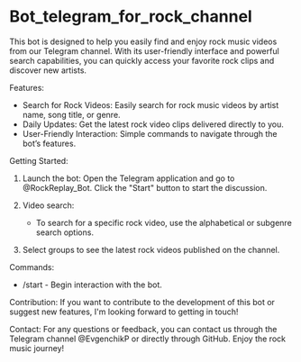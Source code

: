# Bot_telegram_for_rock_channel

This bot is designed to help you easily find and enjoy rock music videos from our Telegram channel. With its user-friendly interface and powerful search capabilities, you can quickly access your favorite rock clips and discover new artists.

Features:
- Search for Rock Videos: Easily search for rock music videos by artist name, song title, or genre.
- Daily Updates: Get the latest rock video clips delivered directly to you.
- User-Friendly Interaction: Simple commands to navigate through the bot’s features.

Getting Started:
1. Launch the bot: Open the Telegram application and go to @RockReplay_Bot. Click the "Start" button to start the discussion.
2. Video search: 
   - To search for a specific rock video, use the alphabetical or subgenre search options.

3. Select groups to see the latest rock videos published on the channel.

Commands:
- /start - Begin interaction with the bot.

Contribution:
If you want to contribute to the development of this bot or suggest new features, I'm looking forward to getting in touch!

Contact:
For any questions or feedback, you can contact us through the Telegram channel @EvgenchikP or directly through GitHub.
Enjoy the rock music journey!
